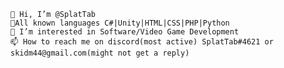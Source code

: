     👋 Hi, I’m @SplatTab
    📝All known languages C#|Unity|HTML|CSS|PHP|Python
    👀 I’m interested in Software/Video Game Development
    📫 How to reach me on discord(most active) SplatTab#4621 or skidm44@gmail.com(might not get a reply)
